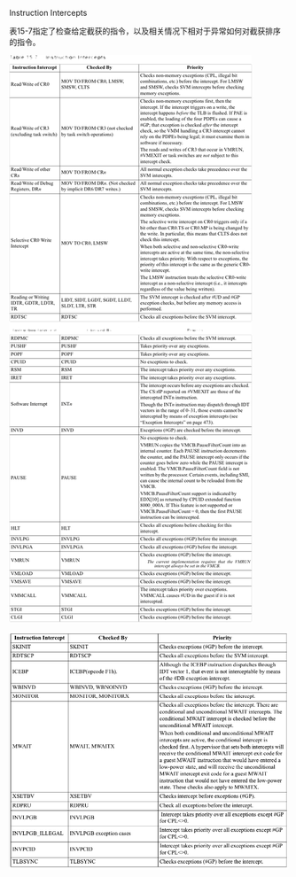 Instruction Intercepts

表15-7指定了检查给定截获的指令，以及相关情况下相对于异常如何对截获排序的指令。

![2020-11-02-23-38-51.png](./images/2020-11-02-23-38-51.png)

![2020-11-02-23-39-24.png](./images/2020-11-02-23-39-24.png)